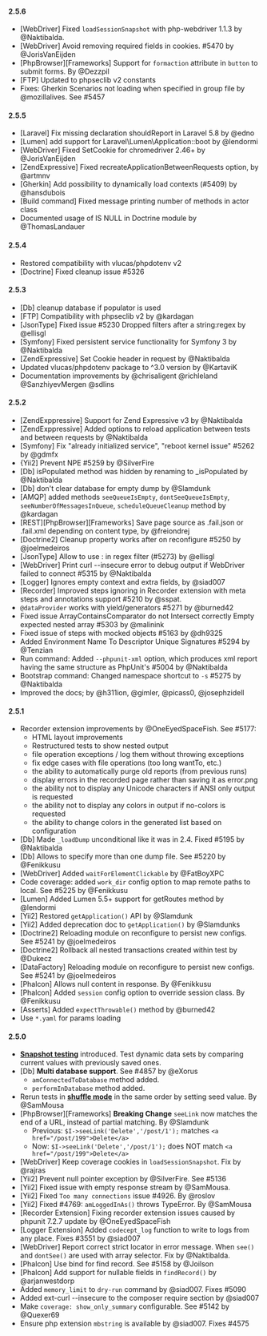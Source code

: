 #### 2.5.6

* [WebDriver] Fixed `loadSessionSnapshot` with php-webdriver 1.1.3 by @Naktibalda.
* [WebDriver] Avoid removing required fields in cookies. #5470 by @JorisVanEijden
* [PhpBrowser][Frameworks] Support for `formaction` attribute in `button` to submit forms. By @Dezzpil
* [FTP] Updated to phpseclib v2 constants
* Fixes: Gherkin Scenarios not loading when specified in group file by @mozillalives. See #5457


#### 2.5.5

* [Laravel] Fix missing declaration shouldReport in Laravel 5.8 by @edno
* [Lumen] add support for Laravel\Lumen\Application::boot by @lendormi
* [WebDriver] Fixed SetCookie for chromedriver 2.46+ by @JorisVanEijden
* [ZendExpressive] Fixed recreateApplicationBetweenRequests option, by @artmnv
* [Gherkin] Add possibility to dynamically load contexts (#5409) by @hansdubois
* [Build command] Fixed message printing number of methods in actor class
* Documented usage of IS NULL in Doctrine module by @ThomasLandauer

#### 2.5.4

* Restored compatibility with vlucas/phpdotenv v2
* [Doctrine] Fixed cleanup issue #5326

#### 2.5.3

* [Db] cleanup database if populator is used
* [FTP] Compatibility with phpseclib v2 by @kardagan
* [JsonType] Fixed issue #5230 Dropped filters after a string:regex by @ellisgl
* [Symfony] Fixed persistent service functionality for Symfony 3 by @Naktibalda
* [ZendExpressive] Set Cookie header in request by @Naktibalda 
* Updated vlucas/phpdotenv package to ^3.0 version by @KartaviK
* Documentation improvements by @chrisaligent @richleland @SanzhiyevMergen @sdlins


#### 2.5.2

* [ZendExppressive] Support for Zend Expressive v3 by @Naktibalda 
* [ZendExppressive] Added options to reload application between tests and between requests by @Naktibalda
* [Symfony] Fix "already initialized service", "reboot kernel issue" #5262 by @gdmfx
* {Yii2] Prevent NPE #5259 by @SilverFire
* [Db] isPopulated method was hidden by renaming to _isPopulated by @Naktibalda
* [Db] don't clear database for empty dump by @Slamdunk 
* [AMQP] added methods `seeQueueIsEmpty`, `dontSeeQueueIsEmpty`, `seeNumberOfMessagesInQueue`, `scheduleQueueCleanup` method by @kardagan
* [REST][PhpBrowser][Frameworks] Save page source as .fail.json or .fail.xml depending on content type, by @freiondrej 
* [Doctrine2] Cleanup property works after on reconfigure #5250 by @joelmedeiros
* [JsonType] Allow to use : in regex filter (#5273) by @ellisgl
* [WebDriver] Print curl --insecure  error to debug output if WebDriver failed to connect #5315 by @Naktibalda
* [Logger] Ignores empty context and extra fields, by @siad007 
* [Recorder] Improved steps ignoring in Recorder extension with meta steps and annotations support #5210 by @sspat.
* `@dataProvider` works with yield/generators #5271 by @burned42
* Fixed issue ArrayContainsComparator do not Intersect correctly Empty expected nested array #5303 by @malinink
* Fixed issue of steps with mocked objects #5163 by @dh9325
* Added Environment Name To Descriptor Unique Signatures #5294 by @Tenzian
* Run command: Added `--phpunit-xml` option, which produces xml report having the same structure as PhpUnit's #5004 by @Naktibalda 
* Bootstrap command: Changed namespace shortcut to `-s` #5275 by @Naktibalda
* Improved the docs; by @h311ion, @gimler, @picass0, @josephzidell


#### 2.5.1

* Recorder extension improvements by @OneEyedSpaceFish. See #5177:
  * HTML layout improvements
  * Restructured tests to show nested output
  * file operation exceptions / log them without throwing exceptions
  * fix edge cases with file operations (too long wantTo, etc.)
  * the ability to automatically purge old reports (from previous runs)
  * display errors in the recorded page rather than saving it as error.png
  * the ability not to display any Unicode characters if ANSI only output is requested
  * the ability not to display any colors in output if no-colors is requested
  * the ability to change colors in the generated list based on configuration
* [Db] Made `_loadDump` unconditional like it was in 2.4. Fixed #5195 by @Naktibalda
* [Db] Allows to specify more than one dump file. See #5220 by @Fenikkusu
* [WebDriver] Added `waitForElementClickable` by @FatBoyXPC 
* Code coverage: added `work_dir` config option to map remote paths to local. See #5225 by @Fenikkusu 
* [Lumen] Added Lumen 5.5+ support for getRoutes method by @lendormi
* [Yii2] Restored `getApplication()` API by @Slamdunk 
* [Yii2] Added deprecation doc to `getApplication()` by @Slamdunks
* [Doctrine2] Reloading module on reconfigure to persist new configs. See #5241 by @joelmedeiros
* [Doctrine2] Rollback all nested transactions created within test by @Dukecz
* [DataFactory] Reloading module on reconfigure to persist new configs. See #5241 by @joelmedeiros
* [Phalcon] Allows null content in response. By @Fenikkusu
* [Phalcon] Added `session` config option to override session class. By @Fenikkusu
* [Asserts] Added `expectThrowable()` method by @burned42
* Use `*.yaml` for params loading

#### 2.5.0

* [**Snapshot testing**](https://codeception.com/docs/09-Data#Testing-Dynamic-Data-with-Snapshots) introduced. Test dynamic data sets by comparing current values with previously saved ones.
* [Db] **Multi database support**. See #4857 by @eXorus
  * `amConnectedToDatabase` method added.
  * `performInDatabase` method added.
* Rerun tests in **[shuffle mode](https://codeception.com/docs/07-AdvancedUsage#Shuffle)** in the same order by setting seed value. By @SamMousa
* [PhpBrowser][Frameworks] **Breaking Change** `seeLink` now matches the end of a URL, instead of partial matching. By @Slamdunk
  * Previous: `$I->seeLink('Delete','/post/1');` matches `<a href="/post/199">Delete</a>`
  * Now: `$I->seeLink('Delete','/post/1');` does NOT match `<a href="/post/199">Delete</a>` 
* [WebDriver] Keep coverage cookies in `loadSessionSnapshot`. Fix by @rajras 
* [Yii2] Prevent null pointer exception by @SilverFire. See #5136
* [Yii2] Fixed issue with empty response stream by @SamMousa.
* [Yii2] Fixed `Too many connections` issue #4926. By @roslov
* [Yii2] Fixed #4769: `amLoggedInAs()` throws TypeError. By @SamMousa
* [Recorder Extension] Fixing recorder extension issues caused by phpunit 7.2.7 update by @OneEyedSpaceFish
* [Logger Extension] Added `codecept_log` function to write to logs from any place. Fixes #3551 by @siad007  
* [WebDriver] Report correct strict locator in error message. When `see()` and `dontSee()` are used with array selector. Fix by @Naktibalda.
* [Phalcon] Use bind for find record. See #5158 by @Joilson
* [Phalcon] Add support for nullable fields in `findRecord()` by @arjanwestdorp 
* Added `memory_limit` to `dry-run` command by @siad007. Fixes #5090
* Added ext-curl --insecure  to the composer require section by @siad007
* Make `coverage: show_only_summary` configurable. See #5142 by @Quexer69
* Ensure php extension `mbstring` is available by @siad007. Fixes #4575 
